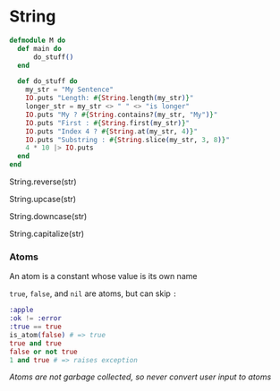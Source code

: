 # String

```Elixir
defmodule M do
  def main do
	  do_stuff()
  end

  def do_stuff do
    my_str = "My Sentence"
    IO.puts "Length: #{String.length(my_str)}"
    longer_str = my_str <> " " <> "is longer"
    IO.puts "My ? #{String.contains?(my_str, "My")}"
    IO.puts "First : #{String.first(my_str)}"
    IO.puts "Index 4 ? #{String.at(my_str, 4)}"
    IO.puts "Substring : #{String.slice(my_str, 3, 8)}"
    4 * 10 |> IO.puts
  end
end
```

String.reverse(str)

String.upcase(str)

String.downcase(str)

String.capitalize(str)

### Atoms

An atom is a constant whose value is its own name

`true`, `false`, and `nil` are atoms, but can skip `:`



```elixir
:apple
:ok != :error
:true == true
is_atom(false) # => true
true and true
false or not true
1 and true # => raises exception
```

_Atoms are not garbage collected, so never convert user input to atoms_

